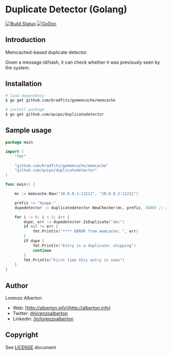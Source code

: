 # Duplicate Detector (Golang)

[![Build Status](https://travis-ci.org/quipo/duplicatedetector.png?branch=master)](https://travis-ci.org/quipo/duplicatedetector) 
[![GoDoc](https://godoc.org/github.com/quipo/duplicatedetector?status.png)](http://godoc.org/github.com/quipo/duplicatedetector)

## Introduction

Memcached-based duplicate detector. 

Given a message id/hash, it can check whether it was previously seen by the system.


## Installation

```sh
# load dependency
$ go get github.com/bradfitz/gomemcache/memcache

# install package
$ go get github.com/quipo/duplicatedetector
```

## Sample usage

```go
package main

import (
	"fmt"

	"github.com/bradfitz/gomemcache/memcache"
	"github.com/quipo/duplicatedetector"
)

func main() {

	mc := memcache.New("10.0.0.1:11211", "10.0.0.2:11211")

	prefix := "myapp."
	dupedetector := duplicatedetector.NewChecker(mc, prefix, 3600) // cache for 1 hour

	for i := 0; i < 3; i++ {
		dupe, err := dupedetector.IsDuplicate("abc")
		if nil != err {
			fmt.Println("**** ERROR from memcache: ", err)
		}
		if dupe {
			fmt.Println("Entry is a duplicate: skipping")
			continue
		}
		fmt.Println("First time this entry is seen")
	}
}

```

## Author

Lorenzo Alberton

* Web: [http://alberton.info](http://alberton.info)
* Twitter: [@lorenzoalberton](https://twitter.com/lorenzoalberton)
* Linkedin: [/in/lorenzoalberton](https://www.linkedin.com/in/lorenzoalberton)


## Copyright

See [LICENSE](LICENSE) document
